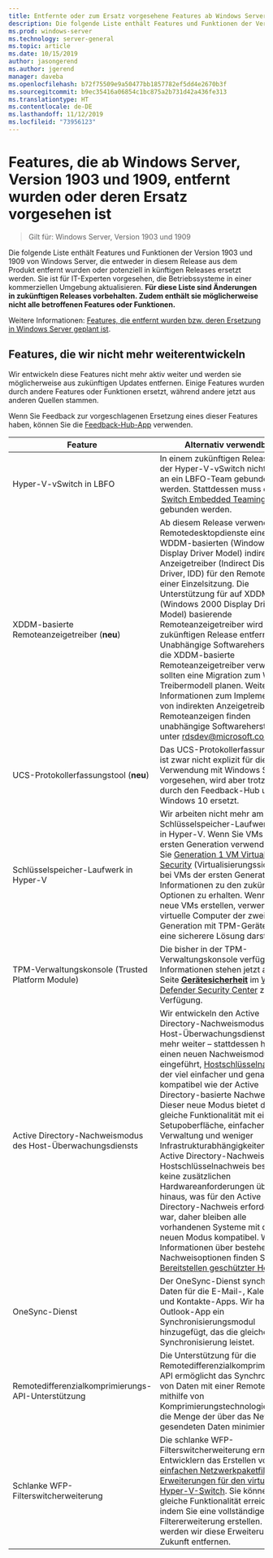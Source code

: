 ```yaml
---
title: Entfernte oder zum Ersatz vorgesehene Features ab Windows Server, Version 1903
description: Die folgende Liste enthält Features und Funktionen der Version 1903 von Windows Server, die entweder in diesem Release aus dem Produkt entfernt wurden oder potenziell in künftigen Releases ersetzt werden. Sie ist für IT-Experten vorgesehen, die Betriebssysteme in einer kommerziellen Umgebung aktualisieren.
ms.prod: windows-server
ms.technology: server-general
ms.topic: article
ms.date: 10/15/2019
author: jasongerend
ms.author: jgerend
manager: daveba
ms.openlocfilehash: b72f75509e9a50477bb1857782ef5dd4e2670b3f
ms.sourcegitcommit: b9ec35416a06854c1bc875a2b731d42a436fe313
ms.translationtype: HT
ms.contentlocale: de-DE
ms.lasthandoff: 11/12/2019
ms.locfileid: "73956123"
---
```

# <a name="features-removed-or-planned-for-replacement-starting-with-windows-server-version-1903-and-1909"></a>Features, die ab Windows Server, Version 1903 und 1909, entfernt wurden oder deren Ersatz vorgesehen ist

>Gilt für: Windows Server, Version 1903 und 1909

Die folgende Liste enthält Features und Funktionen der Version 1903 und 1909 von Windows Server, die entweder in diesem Release aus dem Produkt entfernt wurden oder potenziell in künftigen Releases ersetzt werden. Sie ist für IT-Experten vorgesehen, die Betriebssysteme in einer kommerziellen Umgebung aktualisieren. **Für diese Liste sind Änderungen in zukünftigen Releases vorbehalten. Zudem enthält sie möglicherweise nicht alle betroffenen Features oder Funktionen.**

Weitere Informationen: [Features, die entfernt wurden bzw. deren Ersetzung in Windows Server geplant ist](removed-features.md).

## <a name="features-were-no-longer-developing"></a>Features, die wir nicht mehr weiterentwickeln

Wir entwickeln diese Features nicht mehr aktiv weiter und werden sie möglicherweise aus zukünftigen Updates entfernen. Einige Features wurden durch andere Features oder Funktionen ersetzt, während andere jetzt aus anderen Quellen stammen. 

Wenn Sie Feedback zur vorgeschlagenen Ersetzung eines dieser Features haben, können Sie die [Feedback-Hub-App](https://support.microsoft.com/help/4021566/windows-10-send-feedback-to-microsoft-with-feedback-hub-app) verwenden. 


|                         Feature                         |                                                                                                                                                                                                                                                                                                                                                                                                                           Alternativ verwendbar                                                                                                                                                                                                                                                                                                                                                                                                                            |
|---------------------------------------------------------|--------------------------------------------------------------------------------------------------------------------------------------------------------------------------------------------------------------------------------------------------------------------------------------------------------------------------------------------------------------------------------------------------------------------------------------------------------------------------------------------------------------------------------------------------------------------------------------------------------------------------------------------------------------------------------------------------------------------------------------------------------------------------------------------------------------------------------------------------------------------------|
|              Hyper-V-vSwitch in LBFO                |                                                                                                                                                                  In einem zukünftigen Release kann der Hyper-V-vSwitch nicht mehr an ein LBFO-Team gebunden werden. Stattdessen muss er über  [Switch Embedded Teaming (SET)](../virtualization/hyper-v-virtual-switch/rdma-and-switch-embedded-teaming.md#switch-embedded-teaming-set) gebunden werden.                                                                                                                                                                    |
|       XDDM-basierte Remoteanzeigetreiber (**neu**)        |                                                                                                                                          Ab diesem Release verwenden die Remotedesktopdienste einen WDDM-basierten (Windows Display Driver Model) indirekten Anzeigetreiber (Indirect Display Driver, IDD) für den Remotedesktop einer Einzelsitzung. Die Unterstützung für auf XDDM (Windows 2000 Display Driver Model) basierende Remoteanzeigetreiber wird in einem zukünftigen Release entfernt. Unabhängige Softwarehersteller, die XDDM-basierte Remoteanzeigetreiber verwenden, sollten eine Migration zum WDDM-Treibermodell planen. Weitere Informationen zum Implementieren von indirekten Anzeigetreibern für Remoteanzeigen finden unabhängige Softwarehersteller unter [rdsdev@microsoft.com](mailto:rdsdev@microsoft.com).                                                                                                                                           |
|            UCS-Protokollerfassungstool (**neu**)            |                                                                                                                                                                                                                                                                                                                                                         Das UCS-Protokollerfassungstool ist zwar nicht explizit für die Verwendung mit Windows Server vorgesehen, wird aber trotzdem durch den Feedback-Hub unter Windows 10 ersetzt.                                                                                                                                                                                                                                                                                                                                                         |
|              Schlüsselspeicher-Laufwerk in Hyper-V               |                                                                                                                                                                                                        Wir arbeiten nicht mehr am Schlüsselspeicher-Laufwerkfeature in Hyper-V. Wenn Sie VMs der ersten Generation verwenden, lesen Sie [Generation 1 VM Virtualization Security](https://docs.microsoft.com/windows-server/virtualization/hyper-v/learn-more/generation-1-virtual-machine-security-settings-for-hyper-v) (Virtualisierungssicherheit bei VMs der ersten Generation), um Informationen zu den zukünftigen Optionen zu erhalten. Wenn Sie neue VMs erstellen, verwenden Sie virtuelle Computer der zweiten Generation mit TPM-Geräten, die eine sicherere Lösung darstellen.                                                                                                                                                                                                         |
|    TPM-Verwaltungskonsole (Trusted Platform Module)     |                                                                                                                                                                                                                          Die bisher in der TPM-Verwaltungskonsole verfügbaren Informationen stehen jetzt auf der Seite [**Gerätesicherheit**](https://docs.microsoft.com/windows/security/threat-protection/windows-defender-security-center/wdsc-device-security) im [Windows Defender Security Center](https://docs.microsoft.com/windows/security/threat-protection/windows-defender-security-center/windows-defender-security-center) zur Verfügung.                                                                                                                                                                                                                          |
| Active Directory-Nachweismodus des Host-Überwachungsdiensts | Wir entwickeln den Active Directory-Nachweismodus des Host-Überwachungsdiensts nicht mehr weiter – stattdessen haben wir einen neuen Nachweismodus eingeführt, [Hostschlüsselnachweis](../security/guarded-fabric-shielded-vm/guarded-fabric-create-host-key.md), der viel einfacher und genauso kompatibel wie der Active Directory-basierte Nachweis ist.  Dieser neue Modus bietet die gleiche Funktionalität mit einer Setupoberfläche, einfacherer Verwaltung und weniger Infrastrukturabhängigkeiten als der Active Directory-Nachweis. Für den Hostschlüsselnachweis bestehen keine zusätzlichen Hardwareanforderungen über das hinaus, was für den Active Directory-Nachweis erforderlich war, daher bleiben alle vorhandenen Systeme mit dem neuen Modus kompatibel. Weitere Informationen über bestehende Nachweisoptionen finden Sie unter [Bereitstellen geschützter Hosts](../security/guarded-fabric-shielded-vm/guarded-fabric-configure-hgs-with-authorized-hyper-v-hosts.md). |
|                     OneSync-Dienst                     |                                                                                                                                                                                                                                                                                                                                                   Der OneSync-Dienst synchronisiert Daten für die E-Mail-, Kalender- und Kontakte-Apps. Wir haben der Outlook-App ein Synchronisierungsmodul hinzugefügt, das die gleiche Synchronisierung leistet.                                                                                                                                                                                                                                                                                                                                                    |
|       Remotedifferenzialkomprimierungs-API-Unterstützung       |                                                                                                                                                                                                                                                                                                           Die Unterstützung für die Remotedifferenzialkomprimierungs-API ermöglicht das Synchronisieren von Daten mit einer Remotequelle mithilfe von Komprimierungstechnologien, die die Menge der über das Netzwerk gesendeten Daten minimiert. |
|         Schlanke WFP-Filterswitcherweiterung         |                                                                                                                                                                                                                                      Die schlanke WFP-Filterswitcherweiterung ermöglicht Entwicklern das Erstellen von [einfachen Netzwerkpaketfilter-Erweiterungen für den virtuellen Hyper-V-Switch](https://docs.microsoft.com/windows-hardware/drivers/network/using-virtual-switch-filtering). Sie können die gleiche Funktionalität erreichen, indem Sie eine vollständige Filtererweiterung erstellen. Daher werden wir diese Erweiterung in Zukunft entfernen.                                                                                                                                                                                                                                      |

